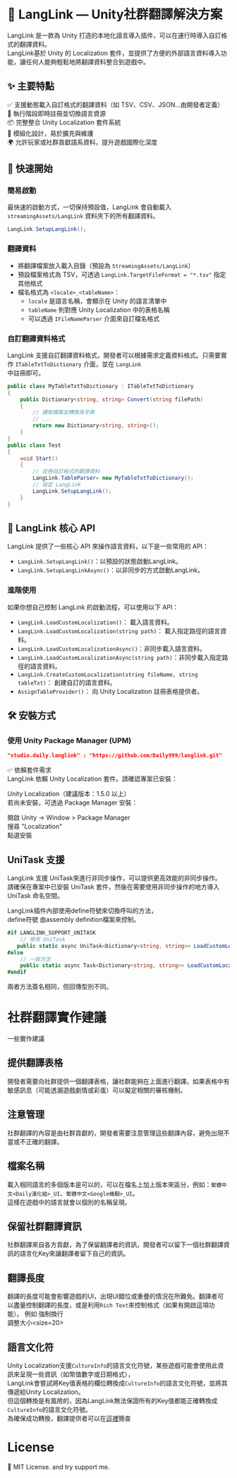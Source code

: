 # 💬 LangLink — Unity社群翻譯解決方案

LangLink 是一款為 Unity 打造的本地化語言導入插件，可以在運行時導入自訂格式的翻譯資料。  
LangLink基於 Unity 的 Localization 套件，並提供了方便的外部語言資料導入功能，讓任何人能夠輕鬆地將翻譯資料整合到遊戲中。

## ✨ 主要特點

✅ 支援動態載入自訂格式的翻譯資料（如 TSV、CSV、JSON…由開發者定義）  
🔁 執行階段即時註冊並切換語言資源  
📦 完整整合 Unity Localization 套件系統  
🔌 模組化設計，易於擴充與維護  
🌍 允許玩家或社群貢獻語系資料，提升遊戲國際化深度

## 🚀 快速開始

### 簡易啟動

最快速的啟動方式，一切保持預設值，LangLink 會自動載入 `streamingAssets/LangLink` 資料夾下的所有翻譯資料。

~~~csharp
LangLink.SetupLangLink();
~~~

### 翻譯資料

- 將翻譯檔案放入載入目錄（預設為 `StreamingAssets/LangLink`）
- 預設檔案格式為 TSV，可透過 `LangLink.TargetFileFormat = "*.tsv"` 指定其他格式
- 檔名格式為 `<locale>_<tableName>`：
    - `locale` 是語言名稱，會顯示在 Unity 的語言清單中
    - `tableName` 則對應 Unity Localization 中的表格名稱
    - 可以透過 `IFileNameParser` 介面來自訂檔名格式

### 自訂翻譯資料格式

LangLink 支援自訂翻譯資料格式，開發者可以根據需求定義資料格式。只需要實作 `ITableTxtToDictionary` 介面，並在 `LangLink`  
中註冊即可。

~~~csharp
public class MyTableTxtToDictionary : ITableTxtToDictionary
{
    public Dictionary<string, string> Convert(string filePath)
    {
        // 讀取檔案並轉換為字典
        // ...
        return new Dictionary<string, string>();
    }
}
public class Test 
{
    void Start()
    {
        // 註冊自訂格式的翻譯資料
        LangLink.TableParser= new MyTableTxtToDictionary();
        // 設定 LangLink
        LangLink.SetupLangLink();
    }
}
~~~

## 🔧 LangLink 核心 API

LangLink 提供了一些核心 API 來操作語言資料，以下是一些常用的 API：

- `LangLink.SetupLangLink()`：以預設的狀態啟動LangLink。
- `LangLink.SetupLangLinkAsync()`：以非同步的方式啟動LangLink。

### 進階使用

如果你想自己控制 LangLink 的啟動流程，可以使用以下 API：

- `LangLink.LoadCustomLocalization()`： 載入語言資料。
- `LangLink.LoadCustomLocalization(string path)`： 載入指定路徑的語言資料。
- `LangLink.LoadCustomLocalizationAsync()`：非同步載入語言資料。
- `LangLink.LoadCustomLocalizationAsync(string path)`：非同步載入指定路徑的語言資料。
- `LangLink.CreateCustomLocalization(string fileName, string tableTxt)`： 創建自訂的語言資料。
- `AssignTableProvider()`： 向 Unity Localization 註冊表格提供者。

## 🛠️ 安裝方式

### 使用 Unity Package Manager (UPM)

~~~json
"studio.daily.langlink" : "https://github.com/Daily999/langlink.git"
~~~

✅ 依賴套件需求  
LangLink 依賴 Unity Localization 套件。請確認專案已安裝：

Unity Localization（建議版本：1.5.0 以上）  
若尚未安裝，可透過 Package Manager 安裝：

開啟 Unity → Window > Package Manager  
搜尋 "Localization"  
點選安裝

## UniTask 支援

LangLink 支援 UniTask來進行非同步操作，可以提供更高效能的非同步操作。  
請確保在專案中已安裝 UniTask 套件，然後在需要使用非同步操作的地方導入 UniTask 命名空間。

LangLink插件內部使用define符號來切換呼叫的方法，  
define符號 由assembly definition檔案來控制。

~~~csharp
#if LANGLINK_SUPPORT_UNITASK
    // 使用 UniTask
   public static async UniTask<Dictionary<string, string>> LoadCustomLocalizationAsync()
#else
    // 一般方法
    public static async Task<Dictionary<string, string>> LoadCustomLocalizationAsync()
#endif
~~~

兩者方法簽名相同，但回傳型別不同。

# 社群翻譯實作建議

一些實作建議

## 提供翻譯表格

開發者需要向社群提供一個翻譯表格，讓社群能夠在上面進行翻譯。如果表格中有敏感訊息（可能透漏遊戲劇情或彩蛋）可以擬定相關的審核機制。

## 注意管理

社群翻譯的內容是由社群貢獻的，開發者需要注意管理這些翻譯內容，避免出現不當或不正確的翻譯。

## 檔案名稱

載入相同語言的多個版本是可以的，可以在檔名上加上版本來區分，例如：`繁體中文<Daily漢化組>_UI`、`繁體中文<Google機翻>_UI`。  
這樣在遊戲中的語言就會以個別的名稱呈現。

## 保留社群翻譯資訊

社群翻譯來自各方貢獻，為了保留翻譯者的資訊，開發者可以留下一個社群翻譯資訊的語言化Key來讓翻譯者留下自己的資訊。

## 翻譯長度

翻譯的長度可能會影響遊戲的UI，出現UI錯位或重疊的情況在所難免。翻譯者可以盡量控制翻譯的長度，或是利用`Rich Text`來控制格式（如果有開啟這項功能）。
例如 強制換行<br> 調整大小<size=20>

## 語言文化符

Unity Localization支援`CultureInfo`的語言文化符號，某些遊戲可能會使用此資訊來呈現一些資訊（如幣值數字或日期格式），  
LangLink會嘗試將Key值表格的欄位轉換成`CultureInfo`的語言文化符號，並將其傳遞給Unity Localization。  
但這個轉換是有風險的，因為LangLink無法保證所有的Key值都能正確轉換成`CultureInfo`的語言文化符號。  
為確保成功轉換，翻譯提供者可以在[這裡](./CultureCode.md)簡查  

# License
🥳 MIT License. and try support me.
